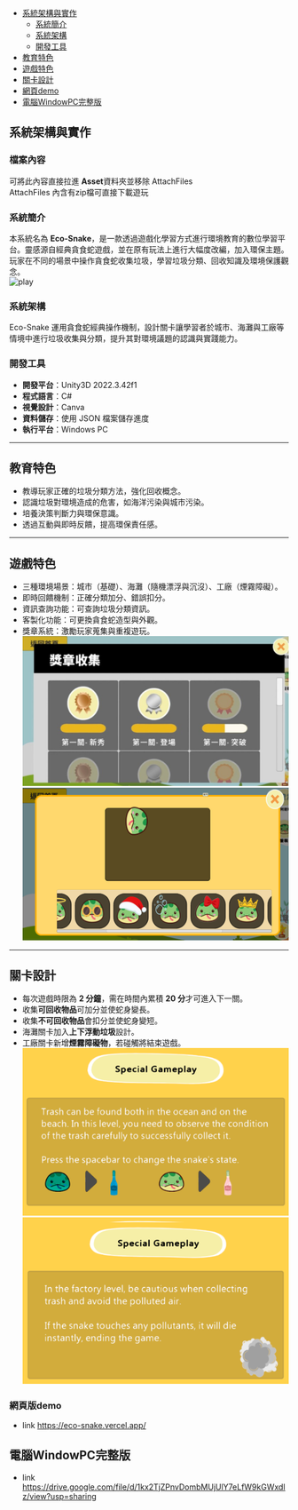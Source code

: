 - [系統架構與實作](#系統架構與實作)
  - [系統簡介](#系統簡介)
  - [系統架構](#系統架構)
  - [開發工具](#開發工具)
- [教育特色](#教育特色)
- [遊戲特色](#遊戲特色)
- [關卡設計](#關卡設計)
- [網頁demo](#網頁demo)
- [電腦WindowPC完整版](#電腦WindowPC完整版)
## 系統架構與實作

### 檔案內容
可將此內容直接拉進 **Asset**資料夾並移除 AttachFiles  
AttachFiles 內含有zip檔可直接下載遊玩

### 系統簡介

本系統名為 **Eco-Snake**，是一款透過遊戲化學習方式進行環境教育的數位學習平台。靈感源自經典貪食蛇遊戲，並在原有玩法上進行大幅度改編，加入環保主題。玩家在不同的場景中操作貪食蛇收集垃圾，學習垃圾分類、回收知識及環境保護觀念。  
![play](AttachFiles/img/play.png)

### 系統架構

Eco-Snake 運用貪食蛇經典操作機制，設計關卡讓學習者於城市、海灘與工廠等情境中進行垃圾收集與分類，提升其對環境議題的認識與實踐能力。

### 開發工具

- **開發平台**：Unity3D 2022.3.42f1  
- **程式語言**：C#  
- **視覺設計**：Canva  
- **資料儲存**：使用 JSON 檔案儲存進度  
- **執行平台**：Windows PC  

---

## 教育特色

- 教導玩家正確的垃圾分類方法，強化回收概念。
- 認識垃圾對環境造成的危害，如海洋污染與城市污染。
- 培養決策判斷力與環保意識。
- 透過互動與即時反饋，提高環保責任感。

---

## 遊戲特色

- 三種環境場景：城市（基礎）、海灘（隨機漂浮與沉沒）、工廠（煙霧障礙）。
- 即時回饋機制：正確分類加分、錯誤扣分。
- 資訊查詢功能：可查詢垃圾分類資訊。
- 客製化功能：可更換貪食蛇造型與外觀。
- 獎章系統：激勵玩家蒐集與重複遊玩。  
![badgeSystem](https://github.com/sharsnow/Eco-Snake/blob/main/badgeSystem.png)  
![selectSnake](https://github.com/sharsnow/Eco-Snake/blob/main/selectSnake.png)  
---

## 關卡設計

- 每次遊戲時限為 **2 分鐘**，需在時間內累積 **20 分**才可進入下一關。
- 收集**可回收物品**可加分並使蛇身變長。
- 收集**不可回收物品**會扣分並使蛇身變短。
- 海灘關卡加入**上下浮動垃圾**設計。
- 工廠關卡新增**煙霧障礙物**，若碰觸將結束遊戲。  
![SpecialPlay](https://github.com/sharsnow/Eco-Snake/blob/main/SpecialGamePlay-1.png)  
![SpecialPlay](https://github.com/sharsnow/Eco-Snake/blob/main/SpecialGamePlay-2.png)  

###  網頁版demo
- link
https://eco-snake.vercel.app/

## 電腦WindowPC完整版
- link
https://drive.google.com/file/d/1kx2TjZPnvDombMUjUlY7eLfW9kGWxdIz/view?usp=sharing

